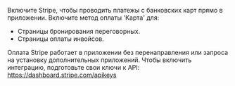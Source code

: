 Включите Stripe, чтобы проводить платежы с банковских карт прямо в приложении. Включите метод оплаты 'Карта' для:
- Страницы бронирования переговорных.
- Страницы оплаты инвойсов.

Оплата Stripe работает в приложении без перенаправления или запроса на установку дополнительных приложений. Чтобы включить интеграцию, подготовьте свои ключи к API: https://dashboard.stripe.com/apikeys